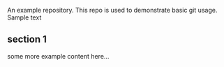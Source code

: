 An example repository. This repo is used to demonstrate basic git usage.  
Sample text

## section 1
some more example content here... 

